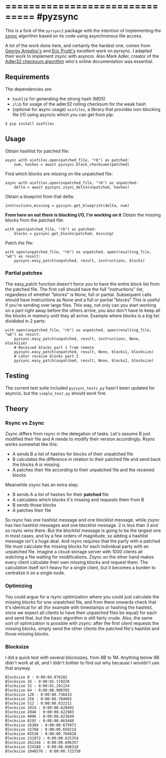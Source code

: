 ===============================
#pyzsync
===============================
This is a fork of the `pyrsync2` package with the intention of implementing the [zsync](http://zsync.moria.org.uk/) algorithm based on its code using asynchronous file access.

A lot of the work done here, and certainly the hardest one, comes from [Georgy Angelov's](https://github.com/georgyangelov/pyrsync) and [Eric Pruitt's](http://code.activestate.com/recipes/577518-rsync-algorithm/) excellent work on pyrsync. I adapted their work to implement zsync with asyncio. Also Mark Adler, creator of the [Adler32 checksum algorithm](https://en.wikipedia.org/wiki/Adler-32) who's online documentation was essential.
## Requirements
The dependencies are:
* `hashlib` for generating the strong hash (MD5) 
* `zlib` for usage of the adler32 rolling checksum for the weak hash
* (optional for async usage) `aiofiles`, a library that provides non-blocking file I/O using asyncio which you can get from pip:
```
$ pip install aiofiles
```

## Usage
Obtain hashlist for patched file:
```
async with aiofiles.open(patched_file, "rb") as patched:
	num, hashes = await pyzsync.block_checksums(patched)
```
Find which blocks are missing on the unpatched file:
```
async with aiofiles.open(unpatched_file, "rb") as unpatched:
	delta = await pyzsync.zsync_delta(unpatched, hashes)
```
Obtain a blueprint from that delta:
```
instructions,missing = pyzsync.get_blueprint(delta, num)
```
**From here on out there is blocking I/O, I'm working on it**
Obtain the missing blocks from the patched file:
```
with open(patched_file, "rb") as patched:
	blocks = pyzsync.get_blocks(patched, missing)
```
Patch the file:
```
with open(unpatched_file, "rb") as unpatched, open(resulting_file, "wb") as result:
    pyzsync.easy_patch(unpatched, result, instructions, blocks)
```

### Partial patches
The easy_patch function doesn't force you to have the entire block list from the patched file.
The first call should have the full "instructions" list, regardless of whether "blocks" is None, full or partial.
Subsequent calls should have Instructions as None and a full or partial "blocks"
This is useful if you're sending over large files. This way, not only can you start working on a part right away
before the others arrive, you also don't have to keep all the blocks in memory until they all arrive.
Example where blocks is a big list dividided in 2 parts:
```
with open(unpatched_file, "rb") as unpatched, open(resulting_file, "wb") as result:
    pyzsync.easy_patch(unpatched, result, instructions, None, blocksize)
    # Received blocks part 1 from remote
    pyzsync.easy_patch(unpatched, result, None, blocks1, blocksize)
    # Later receive blocks part 2
    pyzsync.easy_patch(unpatched, result, None, blocks2, blocksize)
```

## Testing
The current test suite included `pyzsync_tests.py` hasn't been updated for asyncio, but the `simple_test.py` should work fine.

## Theory
### Rsync vs Zsync
Zsync differs from rsync in the delegation of tasks. Let's assume B just modified their file and A needs to modify their version accordingly. Rsync works somewhat like this:

* A sends B a list of hashes for blocks of their unpatched file
* B calculates the difference in relation to their patched file and send back the blocks A is missing
* A patches their file according to their unpatched file and the received blocks

Meanwhile zsync has an extra step:

* B sends A a list of hashes for their **patched** file
* A calculates which blocks it's missing and requests them from B
* B sends those blocks
* A patches their file

So rsync has one hashlist message and one blocklist message, while zsync has two hashlist messages and one blocklist message. 2 is less than 3 and so rsync wins there. But the blocklist message is going to be the largest one in most cases, and by a few orders of magnitude, so adding a hashlist message isn't a huge deal. And rsync requires that the party with a patched file must calculate the missing blocks for each individual party with an unpatched file. Imagine a cloud-storage server with 1000 clients all watching a file waiting for modifications. Zsync on the other hand makes every client calculate their own missing blocks and request them. The calculation itself isn't heavy for a single client, but it becomes a burden to centralize it on a single node.

### Optimizing

You could argue for a rsync optimization where you could just calculate the missing blocks for one unpatched file, and from there onwards check that it's identical for all (for example with timestamps or hashing the hashlist, since we expect all clients to have their unpatched files be equal) for each and send that, but the basic algorithm is still fairly crude. Also, the same sort of optimization is possible with zsync: after the first client requests the missing blocks, simply send the other clients the patched file's hashlist and those missing blocks.

### Blocksize

I did a quick test with several blocksizes, from 8B to 1M.
Anything below 8B didn't work at all, and I didn't bother to find out why because I wouldn't use that anyway.
```
Blocksize 8 : 0:00:04.076282
Blocksize 16 : 0:00:02.119228
Blocksize 32 : 0:00:01.291154
Blocksize 64 : 0:00:00.900765
Blocksize 128 : 0:00:00.736413
Blocksize 256 : 0:00:00.704903
Blocksize 512 : 0:00:00.632211
Blocksize 1024 : 0:00:00.628492
Blocksize 2048 : 0:00:00.622903
Blocksize 4096 : 0:00:00.623649
Blocksize 8192 : 0:00:00.663440
Blocksize 16384 : 0:00:00.675972
Blocksize 32768 : 0:00:00.659214
Blocksize 65536 : 0:00:00.704928
Blocksize 131072 : 0:00:00.625354
Blocksize 262144 : 0:00:00.696357
Blocksize 524288 : 0:00:00.698318
Blocksize 1048576 : 0:00:00.722758
```
